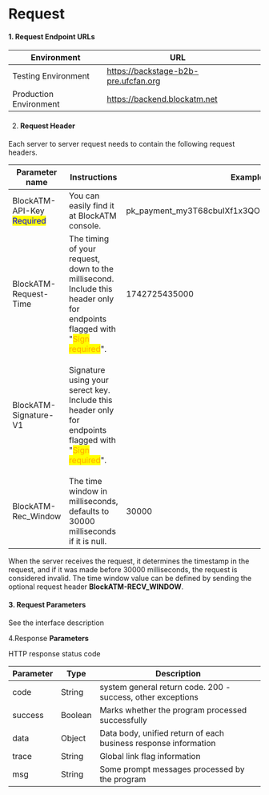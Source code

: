 # Request

#### 1. Request Endpoint URLs

<table><thead><tr><th>Environment</th><th>URL</th><th data-hidden></th></tr></thead><tbody><tr><td>Testing Environment</td><td><a href="https://backstage-b2b-pre.ufcfan.org">https://backstage-b2b-pre.ufcfan.org</a></td><td></td></tr><tr><td>Production Environment</td><td><a href="https://backend.blockatm.net">https://backend.blockatm.net</a></td><td></td></tr></tbody></table>



2. #### Request  Header

&#x20;Each server to server request needs to contain the following request headers.

<table><thead><tr><th width="212.0302734375">Parameter name</th><th width="375.4847412109375">Instructions</th><th>Example</th></tr></thead><tbody><tr><td>BlockATM-API-Key<br><mark style="color:blue;">Required</mark></td><td>You can easily find it at BlockATM console.</td><td>pk_payment_my3T68cbuIXf1x3QOEbWtFEfcJPxeBr8wTewDVM</td></tr><tr><td>BlockATM-Request-Time</td><td>The timing of your request, down to the millisecond.<br>Include this header only for endpoints flagged with "<mark style="color:orange;">Sign required</mark>".</td><td>1742725435000</td></tr><tr><td>BlockATM-Signature-V1</td><td><p>Signature using your serect key.<br>Include this header only for endpoints flagged with "<mark style="color:orange;">Sign required</mark>".</p><p></p></td><td></td></tr><tr><td>BlockATM-Rec_Window</td><td>The time window in milliseconds,<br>defaults to 30000 milliseconds if it is null.</td><td>30000 </td></tr></tbody></table>

When the server receives the request, it determines the timestamp in the request, and if it was made before 30000 milliseconds, the request is considered invalid. The time window value can be defined by sending the optional request header **BlockATM-RECV\_WINDOW**.



#### 3. Request **Parameters**

See the interface description



4.Response **Parameters**



HTTP response status code

| Parameter | Type     | Description                                                     |
| --------- | -------- | --------------------------------------------------------------- |
| code      | String   | system general return code. 200 -success, other exceptions      |
| success   | Boolean  | Marks whether the program processed successfully                |
| data      | Object   | Data body, unified return of each business response information |
| trace     | String   | Global link flag information                                    |
| msg       | String   | Some prompt messages processed by the program                   |





